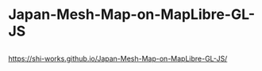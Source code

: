 # Japan-Mesh-Map-on-MapLibre-GL-JS
## 
https://shi-works.github.io/Japan-Mesh-Map-on-MapLibre-GL-JS/
